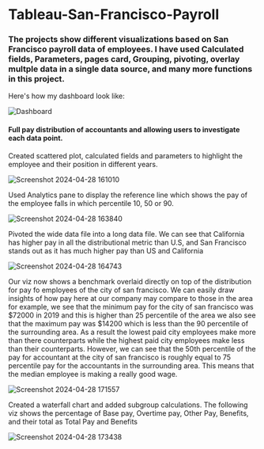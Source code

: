 # Tableau-San-Francisco-Payroll
### The projects show different visualizations based on San Francisco payroll data of employees. I have used Calculated fields, Parameters, pages card, Grouping, pivoting, overlay multple data in a single data source, and many more functions in this project.

Here's how my dashboard look like:

![Dashboard](https://github.com/jahnvi1017/Tableau-San-Francisco-Payroll/assets/168184461/fe1a9640-34ea-4145-8cd5-f8e84534e71f)


#### Full pay distribution of accountants and allowing users to investigate each data point.

Created scattered plot, calculated fields and parameters to highlight the employee and their position in different years.

![Screenshot 2024-04-28 161010](https://github.com/jahnvi1017/Tableau-San-Francisco-Payroll/assets/168184461/beb32e85-a596-4102-9dcd-a4c4691293b3)


Used Analytics pane to display the reference line which shows the pay of the employee falls in which percentile 10, 50 or 90.

![Screenshot 2024-04-28 163840](https://github.com/jahnvi1017/Tableau-San-Francisco-Payroll/assets/168184461/76b5766d-40a6-4773-a9c3-5158d4064e17)

Pivoted the wide data file into a long data file. We can see that California has higher pay in all the distributional metric than U.S, and San Francisco stands out as it has much higher pay than US and California

![Screenshot 2024-04-28 164743](https://github.com/jahnvi1017/Tableau-San-Francisco-Payroll/assets/168184461/3b906d38-e575-4e5a-aa55-fada0e3db067)


Our viz now shows a benchmark overlaid directly on top of the distribution for pay fo employees of the city of san francisco. We can easily draw insights of how pay here at our company may compare to those in the area for example, we see that the minimum pay for the city of san francisco was $72000 in 2019 and this is higher than 25 percentile of the area we also see that the maximum pay was $14200 which is less than the 90 percentile of the surrounding area. As a result the lowest paid city employees make more than there counterparts while the highest paid city employees make less than their counterparts. However, we can see that the 50th percentile of the pay for accountant at the city of san francisco is roughly equal to 75 percentile pay for the accountants in the surrounding area. This means that the median employee is making a really good wage.

![Screenshot 2024-04-28 171557](https://github.com/jahnvi1017/Tableau-San-Francisco-Payroll/assets/168184461/fe3f66fb-039c-4e4a-89ec-7e8fbcb72700)

Created a waterfall chart and added subgroup calculations.
The following viz shows the percentage of Base pay, Overtime pay, Other Pay, Benefits, and their total as  Total Pay and Benefits

![Screenshot 2024-04-28 173438](https://github.com/jahnvi1017/Tableau-San-Francisco-Payroll/assets/168184461/bd57eb05-0fed-4f70-a5da-4914ac4c9663)

